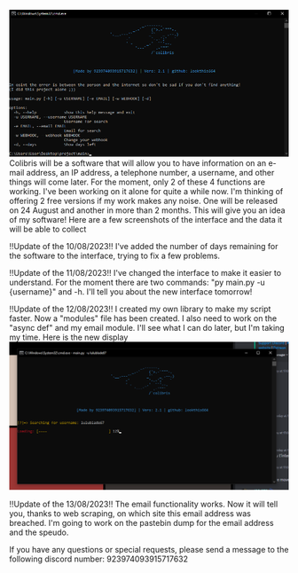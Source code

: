 ![menu](help_menu.png)
Colibris will be a software that will allow you to have information on an e-mail address, an IP address, a telephone number, a username, and other things will come later. For the moment, only 2 of these 4 functions are working. I've been working on it alone for quite a while now. I'm thinking of offering 2 free versions if my work makes any noise. One will be released on 24 August and another in more than 2 months. This will give you an idea of my software! Here are a few screenshots of the interface and the data it will be able to collect

!!Update of the 10/08/2023!!
I've added the number of days remaining for the software to the interface, trying to fix a few problems. 

!!Update of the 11/08/2023!!
I've changed the interface to make it easier to understand. For the moment there are two commands: "py main.py -u {username}" and -h. I'll tell you about the new interface tomorrow! 

!!Update of the 12/08/2023!!
I created my own library to make my script faster. Now a "modules" file has been created. I also need to work on the "async def" and my email module. I'll see what I can do later, but I'm taking my time. Here is the new display 
![new2](new2.png)

!!Update of the 13/08/2023!!
The email functionality works. Now it will tell you, thanks to web scraping, on which site this email address was breached. I'm going to work on the pastebin dump for the email address and the speudo.

If you have any questions or special requests, please send a message to the following discord number: 923974093915717632
